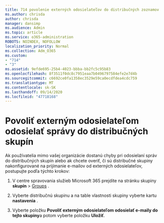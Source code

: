 ```yaml
---
title: 714 povolenie externých odosielateľov do distribučných zoznamov e-mailov
ms.author: chrisda
author: chrisda
manager: dansimp
ms.audience: Admin
ms.topic: article
ms.service: o365-administration
ROBOTS: NOINDEX, NOFOLLOW
localization_priority: Normal
ms.collection: Adm_O365
ms.custom:
- "714"
- "3"
ms.assetid: 9efde695-25b4-4023-bbba-bb2fc5c95b83
ms.openlocfilehash: 8f3511f0dc8c7951eaa7b0496797584efe2e7d4b
ms.sourcegitcommit: c6692ce0fa1358ec3529e59ca0ecdfdea4cdc759
ms.translationtype: MT
ms.contentlocale: sk-SK
ms.lasthandoff: 09/14/2020
ms.locfileid: "47718168"
---
```

# <a name="allow-external-senders-to-send-messages-to-distribution-groups"></a>Povoliť externým odosielateľom odosielať správy do distribučných skupín

Ak používatelia mimo vašej organizácie dostanú chyby pri odosielaní správ do distribučných skupín alebo ak chcete overiť, či sú distribučné skupiny nakonfigurované na prijímanie e-mailov od externých odosielateľov, postupujte podľa týchto krokov:

1. V centre spravovania služieb Microsoft 365 prejdite na stránku skupiny **skupín**  >  [Groups](https://portal.office.com/adminportal/home#/groups) .  

2. Vyberte distribučnú skupinu a na table vlastnosti skupiny vyberte kartu **nastavenia** .

3. Vyberte položku **Povoliť externým odosielateľom odosielať e-maily do tejto skupiny**a potom vyberte položku **Uložiť**.

